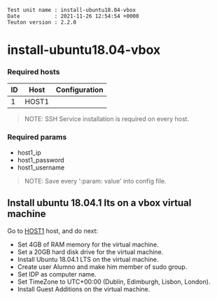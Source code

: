 ```
Test unit name : install-ubuntu18.04-vbox
Date           : 2021-11-26 12:54:54 +0000
Teuton version : 2.2.0
```

# install-ubuntu18.04-vbox

### Required hosts

| ID | Host | Configuration |
| --- | --- | --- |
| 1 | HOST1 |  |

> NOTE: SSH Service installation is required on every host.

### Required params
* host1_ip
* host1_password
* host1_username

> NOTE: Save every ':param: value' into config file.

## Install ubuntu 18.04.1 lts on a vbox virtual machine


Go to [HOST1](#required-hosts) host, and do next:
* Set 4GB of RAM memory for the virtual machine.
* Set a 20GB hard disk drive for the virtual machine.
* Install Ubuntu 18.04.1 LTS on the virtual machine.
* Create user Alumno and make him member of sudo group.
* Set IDP as computer name.
* Set TimeZone to UTC+00:00 (Dublin, Edimburgh, Lisbon, London).
* Install Guest Additions on the virtual machine.

